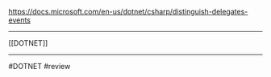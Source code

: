 https://docs.microsoft.com/en-us/dotnet/csharp/distinguish-delegates-events

---
[[DOTNET]]

---
#DOTNET #review	